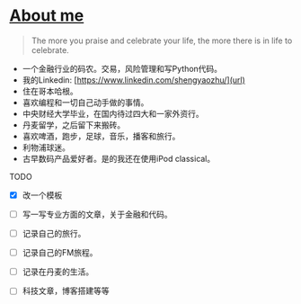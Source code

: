 # [About me](https://github.com/cufezhusy/cufezhusy.github.io/issues/2)

> The more you praise and celebrate your life, the more there is in life to celebrate.

- 一个金融行业的码农。交易，风险管理和写Python代码。
- 我的Linkedin: [https://www.linkedin.com/shengyaozhu/](url)
- 住在哥本哈根。
- 喜欢编程和一切自己动手做的事情。
- 中央财经大学毕业，在国内待过四大和一家外资行。
- 丹麦留学，之后留下来搬砖。
- 喜欢啤酒，跑步，足球，音乐，播客和旅行。
- 利物浦球迷。
- 古早数码产品爱好者。是的我还在使用iPod classical。

TODO

- [x] 改一个模板
- [ ] 写一写专业方面的文章，关于金融和代码。
- [ ] 记录自己的旅行。
- [ ] 记录自己的FM旅程。
- [ ] 记录在丹麦的生活。
- [ ] 科技文章，博客搭建等等

